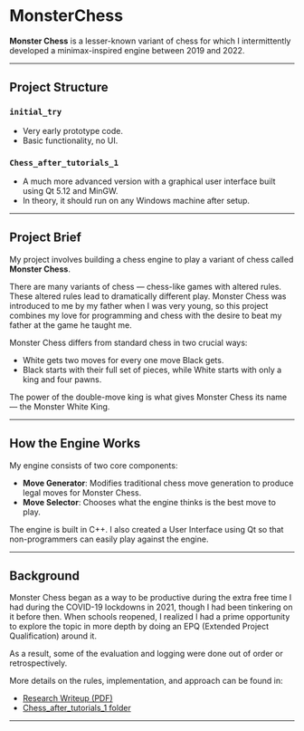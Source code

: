 # MonsterChess

**Monster Chess** is a lesser-known variant of chess for which I intermittently developed a minimax-inspired engine between 2019 and 2022.

---

## Project Structure

### `initial_try`

- Very early prototype code.
- Basic functionality, no UI.

### `Chess_after_tutorials_1`

- A much more advanced version with a graphical user interface built using Qt 5.12 and MinGW.
- In theory, it should run on any Windows machine after setup.

---
## Project Brief

My project involves building a chess engine to play a variant of chess called **Monster Chess**.

There are many variants of chess — chess-like games with altered rules. These altered rules lead to dramatically different play. Monster Chess was introduced to me by my father when I was very young, so this project combines my love for programming and chess with the desire to beat my father at the game he taught me.

Monster Chess differs from standard chess in two crucial ways:

- White gets two moves for every one move Black gets.
- Black starts with their full set of pieces, while White starts with only a king and four pawns.

The power of the double-move king is what gives Monster Chess its name — the Monster White King.

---

## How the Engine Works

My engine consists of two core components:

- **Move Generator**: Modifies traditional chess move generation to produce legal moves for Monster Chess.
- **Move Selector**: Chooses what the engine thinks is the best move to play.

The engine is built in C++. I also created a User Interface using Qt so that non-programmers can easily play against the engine.

---

## Background

Monster Chess began as a way to be productive during the extra free time I had during the COVID-19 lockdowns in 2021, though I had been tinkering on it before then. When schools reopened, I realized I had a prime opportunity to explore the topic in more depth by doing an EPQ (Extended Project Qualification) around it.

As a result, some of the evaluation and logging were done out of order or retrospectively.

More details on the rules, implementation, and approach can be found in:

- [Research Writeup (PDF)](Monster_Chess_Research_Writeup.pdf)
- [Chess_after_tutorials_1 folder](Chess_after_tutorials_1/)

---

